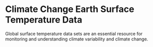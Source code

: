 # Climate Change Earth Surface Temperature Data

Global surface temperature data sets are an essential resource for monitoring and understanding climate variability and climate change.
